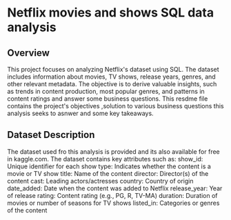 # Netflix movies and shows SQL data analysis 
## Overview
This project focuses on analyzing Netflix's dataset using SQL. The dataset includes information about movies, TV shows, release years, genres, and other relevant metadata. The objective is to derive valuable insights, such as trends in content production, most popular genres, and patterns in content ratings and answer some business questions. This resdme file contains the project's objectives ,solution to various business questions this analysis seeks to asnwer and some key takeaways.

## Dataset Description
The dataset used fro this analysis is provided and its also available for free in kaggle.com.
The dataset contains key attributes such as:
show_id: Unique identifier for each show
type: Indicates whether the content is a movie or TV show
title: Name of the content
director: Director(s) of the content
cast: Leading actors/actresses
country: Country of origin
date_added: Date when the content was added to Netflix
release_year: Year of release
rating: Content rating (e.g., PG, R, TV-MA)
duration: Duration of movies or number of seasons for TV shows
listed_in: Categories or genres of the content
